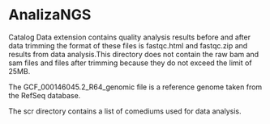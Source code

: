 # AnalizaNGS


Catalog Data extension contains quality analysis results before and after data trimming the format of these files is fastqc.html and fastqc.zip and results from data analysis.This directory does not contain the raw bam and sam files and files after trimming because they do not exceed the limit of 25MB.

The GCF_000146045.2_R64_genomic file is a reference genome taken from the RefSeq database.

The scr directory contains a list of comediums used for data analysis.
